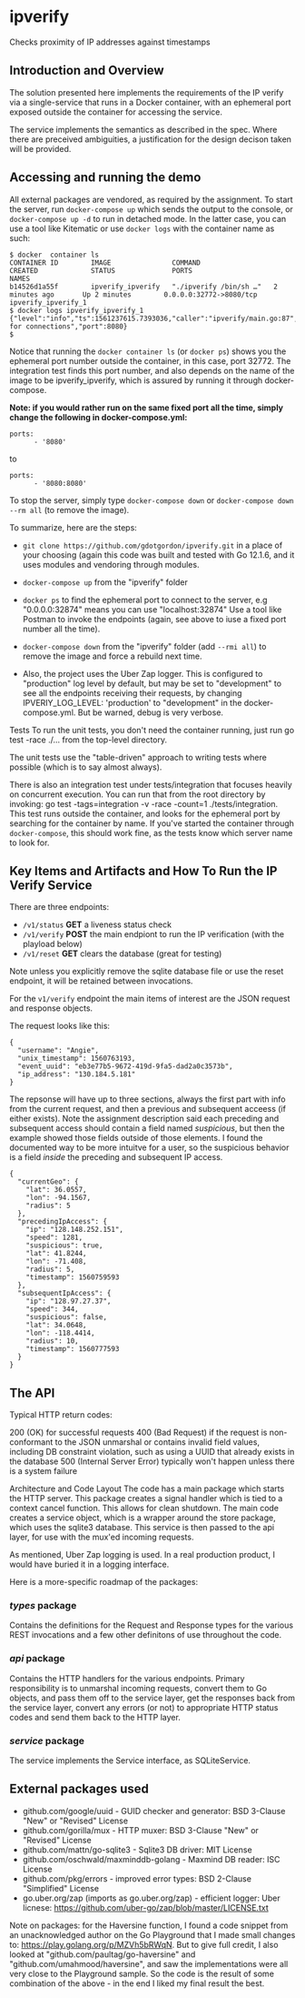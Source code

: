 # ipverify
Checks proximity of IP addresses against timestamps

## Introduction and Overview
The solution presented here implements the requirements of the IP verify via a single-service that runs in a Docker container, with an ephemeral port exposed outside the container for accessing the service.

The service implements the semantics as described in the spec.  Where there are preceived ambiguities, a justification for the design decison taken will be provided.


## Accessing and running the demo

All external packages are vendored, as required by the assignment.  To start the server, run `docker-compose up` which sends the output to the console, or `docker-compose up -d` to run in detached mode. In the latter case, you can use a tool like Kitematic or use `docker logs` with the container name as such:
```
$ docker  container ls
CONTAINER ID        IMAGE               COMMAND                  CREATED             STATUS              PORTS                     NAMES
b14526d1a55f        ipverify_ipverify   "./ipverify /bin/sh …"   2 minutes ago       Up 2 minutes        0.0.0.0:32772->8080/tcp   ipverify_ipverify_1
$ docker logs ipverify_ipverify_1
{"level":"info","ts":1561237615.7393036,"caller":"ipverify/main.go:87","msg":"Listening for connections","port":8080}
$
```
Notice that running the `docker container ls` (or `docker ps`) shows you the ephemeral port number outside the container, in this case, port 32772. The integration test finds this port number, and also depends on the name of the image to be ipverify_ipverify, which is assured by running it through docker-compose.

**Note: if you would rather run on the same fixed port all the time, simply change the following in docker-compose.yml:**
```
ports:
      - '8080'
```
to

```
ports:
      - '8080:8080'
```

To stop the server, simply type `docker-compose down` or `docker-compose down --rm all` (to remove the image).

To summarize, here are the steps:

* `git clone https://github.com/gdotgordon/ipverify.git` in a place of your choosing (again this code was built and tested with Go 12.1.6, and it uses modules and vendoring through modules.

* `docker-compose up` from the "ipverify" folder

* `docker ps` to find the ephemeral port to connect to the server, e.g "0.0.0.0:32874" means you can use "localhost:32874"
Use a tool like Postman to invoke the endpoints (again, see above to iuse a fixed port number all the time).

* `docker-compose down` from the "ipverify" folder (add `--rmi all`) to remove the image and force a rebuild next time.

* Also, the project uses the Uber Zap logger. This is configured to "production" log level by default, but may be set to "development" to see all the endpoints receiving their requests, by changing IPVERIY_LOG_LEVEL: 'production' to "development" in the docker-compose.yml.  But be warned, debug is very verbose.

Tests
To run the unit tests, you don't need the container running, just run go test -race ./... from the top-level directory.

The unit tests use the "table-driven" approach to writing tests where possible (which is to say almost always).

There is also an integration test under tests/integration that focuses heavily on concurrent execution. You can run that from the root directory by invoking: go test -tags=integration -v -race -count=1 ./tests/integration.  This test runs outside the container, and looks for the ephemeral port by searching for the container by name. If you've started the container through `docker-compose`, this should work fine, as the tests know which server name to look for.

## Key Items and Artifacts and How To Run the IP Verify Service
There are three endpoints:
* `/v1/status` **GET** a liveness status check
* `/v1/verify` **POST** the main endpiont to run the IP verification (with the playload below)
* `/v1/reset` **GET** clears the database (great for testing)

Note unless you explicitly remove the sqlite database file or use the reset endpoint, it will be retained between invocations.

For the `v1/verify` endpoint the main items of interest are the JSON request and response objects.

The request looks like this:
```
{
  "username": "Angie",
  "unix_timestamp": 1560763193,
  "event_uuid": "eb3e77b5-9672-419d-9fa5-dad2a0c3573b",
  "ip_address": "130.184.5.181"
}
```

The repsonse will have up to three sections, always the first part with info from the current request, and then a previous and subsequent acceess (if either exists).  Note the assignment description said each preceding and subsequent access should contain a field named *suspicious*, but then the example showed those fields outside of those elements.  I found the documented way to be more intuitve for a user, so the suspicious behavior is a field *inside* the preceding and subsequent IP access.
```
{
  "currentGeo": {
    "lat": 36.0557,
    "lon": -94.1567,
    "radius": 5
  },
  "precedingIpAccess": {
    "ip": "128.148.252.151",
    "speed": 1281,
    "suspicious": true,
    "lat": 41.8244,
    "lon": -71.408,
    "radius": 5,
    "timestamp": 1560759593
  },
  "subsequentIpAccess": {
    "ip": "128.97.27.37",
    "speed": 344,
    "suspicious": false,
    "lat": 34.0648,
    "lon": -118.4414,
    "radius": 10,
    "timestamp": 1560777593
  }
}
```


## The API

Typical HTTP return codes:

200 (OK) for successful requests
400 (Bad Request) if the request is non-conformant to the JSON unmarshal or contains invalid field values, including DB constraint violation, such as using a UUID that already exists in the database
500 (Internal Server Error) typically won't happen unless there is a system failure

Architecture and Code Layout
The code has a main package which starts the HTTP server. This package creates a signal handler which is tied to a context cancel function. This allows for clean shutdown. The main code creates a service object, which is a wrapper around the store package, which uses the sqlite3 database. This service is then passed to the api layer, for use with the mux'ed incoming requests.

As mentioned, Uber Zap logging is used. In a real production product, I would have buried it in a logging interface.

Here is a more-specific roadmap of the packages:

### *types* package
Contains the definitions for the Request and Response types for the various REST invocations and a few other definitons of use throughout the code.

### *api* package
Contains the HTTP handlers for the various endpoints. Primary responsibility is to unmarshal incoming requests, convert them to Go objects, and pass them off to the service layer, get the responses back from the service layer, convert any errors (or not) to appropriate HTTP status codes and send them back to the HTTP layer.

### *service* package
The service implements the Service interface, as SQLiteService.

## External packages used

* github.com/google/uuid - GUID checker and generator: BSD 3-Clause "New" or "Revised" License
* github.com/gorilla/mux - HTTP muxer: BSD 3-Clause "New" or "Revised" License
* github.com/mattn/go-sqlite3 - Sqlite3 DB driver: MIT License
* github.com/oschwald/maxminddb-golang - Maxmind DB reader: ISC License
* github.com/pkg/errors - improved error types: BSD 2-Clause "Simplified" License
* go.uber.org/zap (imports as go.uber.org/zap) - efficient logger: Uber licnese: https://github.com/uber-go/zap/blob/master/LICENSE.txt

Note on packages: for the Haversine function, I found a code snippet from an unacknowledged author on the Go Playground that I made small changes to: https://play.golang.org/p/MZVh5bRWqN.  But to give full credit, I also looked at "github.com/paultag/go-haversine" and "github.com/umahmood/haversine", and saw the implementations were all very close to the Playground sample.  So the code is the result of some combination of the above - in the end I liked my final result the best.
